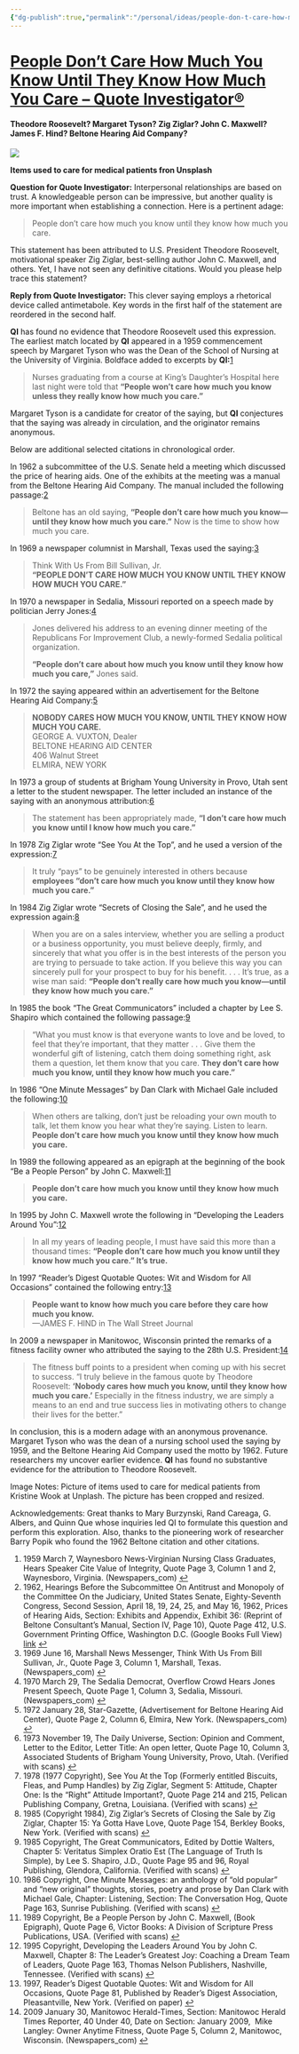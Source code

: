 ```yaml
---
{"dg-publish":true,"permalink":"/personal/ideas/people-don-t-care-how-much-you-know-until-they-know-how-much-you-care/","tags":["mantra","Paula"],"created":"2024-12-20 9:12:42 am","updated":"2024-12-20 9:12:50 am"}
---
```


# [People Don’t Care How Much You Know Until They Know How Much You Care – Quote Investigator®](https://quoteinvestigator.com/2024/07/04/know-care/)

#### **Theodore Roosevelt? Margaret Tyson? Zig Ziglar? John C. Maxwell? James F. Hind? Beltone Hearing Aid Company?**

[![](https://quoteinvestigator.com/wp-content/uploads/2024/07/medequip07-1024x773.jpg)](https://quoteinvestigator.com/wp-content/uploads/2024/07/medequip07.jpg)

**Items used to care for medical patients fron Unsplash**

**Question for Quote Investigator:** Interpersonal relationships are based on trust. A knowledgeable person can be impressive, but another quality is more important when establishing a connection. Here is a pertinent adage:

> People don’t care how much you know until they know how much you care.

This statement has been attributed to U.S. President Theodore Roosevelt, motivational speaker Zig Ziglar, best-selling author John C. Maxwell, and others. Yet, I have not seen any definitive citations. Would you please help trace this statement?

**Reply from Quote Investigator:** This clever saying employs a rhetorical device called antimetabole. Key words in the first half of the statement are reordered in the second half.

**QI** has found no evidence that Theodore Roosevelt used this expression. The earliest match located by **QI** appeared in a 1959 commencement speech by Margaret Tyson who was the Dean of the School of Nursing at the University of Virginia. Boldface added to excerpts by **QI:**[1](https://quoteinvestigator.com/2024/07/04/know-care/#340847a3-8229-4712-8f05-b3d7835df66a)

> Nurses graduating from a course at King’s Daughter’s Hospital here last night were told that **“People won’t care how much you know unless they really know how much you care.”**

Margaret Tyson is a candidate for creator of the saying, but **QI** conjectures that the saying was already in circulation, and the originator remains anonymous.

Below are additional selected citations in chronological order.

In 1962 a subcommittee of the U.S. Senate held a meeting which discussed the price of hearing aids. One of the exhibits at the meeting was a manual from the Beltone Hearing Aid Company. The manual included the following passage:[2](https://quoteinvestigator.com/2024/07/04/know-care/#34f580f7-8306-4d29-ad6b-49d2f01bb0a6)

> Beltone has an old saying, **“People don’t care how much you know—until they know how much you care.”** Now is the time to show how much you care.

In 1969 a newspaper columnist in Marshall, Texas used the saying:[3](https://quoteinvestigator.com/2024/07/04/know-care/#ef55a970-9b92-487d-8412-00cfb5102d15)

> Think With Us From Bill Sullivan, Jr.  
> **“PEOPLE DON’T CARE HOW MUCH YOU KNOW UNTIL THEY KNOW HOW MUCH YOU CARE.”**

In 1970 a newspaper in Sedalia, Missouri reported on a speech made by politician Jerry Jones:[4](https://quoteinvestigator.com/2024/07/04/know-care/#dc4d0cba-3753-4885-8954-c86149ead9b4)

> Jones delivered his address to an evening dinner meeting of the Republicans For Improvement Club, a newly-formed Sedalia political organization.
> 
> **“People don’t care about how much you know until they know how much you care,”** Jones said.

In 1972 the saying appeared within an advertisement for the Beltone Hearing Aid Company:[5](https://quoteinvestigator.com/2024/07/04/know-care/#9061cb3e-2d14-43d9-86d4-7d3f3002bedd)

> **NOBODY CARES HOW MUCH YOU KNOW, UNTIL THEY KNOW HOW MUCH YOU CARE.**  
> GEORGE A. VUXTON, Dealer  
> BELTONE HEARING AID CENTER  
> 406 Walnut Street  
> ELMIRA, NEW YORK

In 1973 a group of students at Brigham Young University in Provo, Utah sent a letter to the student newspaper. The letter included an instance of the saying with an anonymous attribution:[6](https://quoteinvestigator.com/2024/07/04/know-care/#b03cdf3c-566c-48f2-9a4a-2adde85794ad)

> The statement has been appropriately made, **“I don’t care how much you know until I know how much you care.”**

In 1978 Zig Ziglar wrote “See You At the Top”, and he used a version of the expression:[7](https://quoteinvestigator.com/2024/07/04/know-care/#4863bae6-5f49-47f7-a906-238bd5ddc0be)

> It truly “pays” to be genuinely interested in others because **employees “don’t care how much you know until they know how much you care.”**

In 1984 Zig Ziglar wrote “Secrets of Closing the Sale”, and he used the expression again:[8](https://quoteinvestigator.com/2024/07/04/know-care/#b84688e6-d554-4406-9fd5-2c51b558ba15)

> When you are on a sales interview, whether you are selling a product or a business opportunity, you must believe deeply, firmly, and sincerely that what you offer is in the best interests of the person you are trying to persuade to take action. If you believe this way you can sincerely pull for your prospect to buy for his benefit. . . . It’s true, as a wise man said: **“People don’t really care how much you know—until they know how much you care.”**

In 1985 the book “The Great Communicators” included a chapter by Lee S. Shapiro which contained the following passage:[9](https://quoteinvestigator.com/2024/07/04/know-care/#84e9b705-75f8-4a7b-bf7b-6d5a356a39cd)

> “What you must know is that everyone wants to love and be loved, to feel that they’re important, that they matter . . . Give them the wonderful gift of listening, catch them doing something right, ask them a question, let them know that you care. **They don’t care how much you know, until they know how much you care.”**

In 1986 “One Minute Messages” by Dan Clark with Michael Gale included the following:[10](https://quoteinvestigator.com/2024/07/04/know-care/#7b26a001-fdde-4d90-b664-9e038f758e6d)

> When others are talking, don’t just be reloading your own mouth to talk, let them know you hear what they’re saying. Listen to learn. **People don’t care how much you know until they know how much you care.**

In 1989 the following appeared as an epigraph at the beginning of the book “Be a People Person” by John C. Maxwell:[11](https://quoteinvestigator.com/2024/07/04/know-care/#4f74abc6-fb6f-4333-801c-24539780221d)

> **People don’t care how much you know until they know how much you care.**

In 1995 by John C. Maxwell wrote the following in “Developing the Leaders Around You”:[12](https://quoteinvestigator.com/2024/07/04/know-care/#e3ed4424-7537-4e76-8a30-2968d956ecc6)

> In all my years of leading people, I must have said this more than a thousand times: **“People don’t care how much you know until they know how much you care.” It’s true.**

In 1997 “Reader’s Digest Quotable Quotes: Wit and Wisdom for All Occasions” contained the following entry:[13](https://quoteinvestigator.com/2024/07/04/know-care/#989ba833-4bc2-486e-98f0-bb2575272cef)

> **People want to know how much you care before they care how much you know.**  
> —JAMES F. HIND in The Wall Street Journal

In 2009 a newspaper in Manitowoc, Wisconsin printed the remarks of a fitness facility owner who attributed the saying to the 28th U.S. President:[14](https://quoteinvestigator.com/2024/07/04/know-care/#f7778e07-7f59-4e52-a31a-8d207066d6a0)

> The fitness buff points to a president when coming up with his secret to success. “I truly believe in the famous quote by Theodore Roosevelt: **‘Nobody cares how much you know, until they know how much you care.’** Especially in the fitness industry, we are simply a means to an end and true success lies in motivating others to change their lives for the better.”

In conclusion, this is a modern adage with an anonymous provenance. Margaret Tyson who was the dean of a nursing school used the saying by 1959, and the Beltone Hearing Aid Company used the motto by 1962. Future researchers my uncover earlier evidence. **QI** has found no substantive evidence for the attribution to Theodore Roosevelt.

Image Notes: Picture of items used to care for medical patients from Kristine Wook at Unplash. The picture has been cropped and resized.

Acknowledgements: Great thanks to Mary Burzynski, Rand Careaga, G. Albers, and Quinn Que whose inquiries led QI to formulate this question and perform this exploration. Also, thanks to the pioneering work of researcher Barry Popik who found the 1962 Beltone citation and other citations.

1.  1959 March 7, Waynesboro News-Virginian Nursing Class Graduates, Hears Speaker Cite Value of Integrity, Quote Page 3, Column 1 and 2, Waynesboro, Virginia. (Newspapers\_com) [↩︎](https://quoteinvestigator.com/2024/07/04/know-care/#340847a3-8229-4712-8f05-b3d7835df66a-link)
2.  1962, Hearings Before the Subcommittee On Antitrust and Monopoly of the Committee On the Judiciary, United States Senate, Eighty-Seventh Congress, Second Session, April 18, 19, 24, 25, and May 16, 1962, Prices of Hearing Aids, Section: Exhibits and Appendix, Exhibit 36: (Reprint of Beltone Consultant’s Manual, Section IV, Page 10), Quote Page 412, U.S. Government Printing Office, Washington D.C. (Google Books Full View) [link](https://books.google.com/books?id=q0WVJ83GqnwC&q=%22until+they+know%22#v=snippet&) [↩︎](https://quoteinvestigator.com/2024/07/04/know-care/#34f580f7-8306-4d29-ad6b-49d2f01bb0a6-link)
3.  1969 June 16, Marshall News Messenger, Think With Us From Bill Sullivan, Jr., Quote Page 3, Column 1, Marshall, Texas. (Newspapers\_com) [↩︎](https://quoteinvestigator.com/2024/07/04/know-care/#ef55a970-9b92-487d-8412-00cfb5102d15-link)
4.  1970 March 29, The Sedalia Democrat, Overflow Crowd Hears Jones Present Speech, Quote Page 1, Column 3, Sedalia, Missouri. (Newspapers\_com) [↩︎](https://quoteinvestigator.com/2024/07/04/know-care/#dc4d0cba-3753-4885-8954-c86149ead9b4-link)
5.  1972 January 28, Star-Gazette, (Advertisement for Beltone Hearing Aid Center), Quote Page 2, Column 6, Elmira, New York. (Newspapers\_com) [↩︎](https://quoteinvestigator.com/2024/07/04/know-care/#9061cb3e-2d14-43d9-86d4-7d3f3002bedd-link)
6.  1973 November 19, The Daily Universe, Section: Opinion and Comment, Letter to the Editor, Letter Title: An open letter, Quote Page 10, Column 3, Associated Students of Brigham Young University, Provo, Utah. (Verified with scans) [↩︎](https://quoteinvestigator.com/2024/07/04/know-care/#b03cdf3c-566c-48f2-9a4a-2adde85794ad-link)
7.  1978 (1977 Copyright), See You At the Top (Formerly entitled Biscuits, Fleas, and Pump Handles) by Zig Ziglar, Segment 5: Attitude, Chapter One: Is the “Right” Attitude Important?, Quote Page 214 and 215, Pelican Publishing Company, Gretna, Louisiana. (Verified with scans) [↩︎](https://quoteinvestigator.com/2024/07/04/know-care/#4863bae6-5f49-47f7-a906-238bd5ddc0be-link)
8.  1985 (Copyright 1984), Zig Ziglar’s Secrets of Closing the Sale by Zig Ziglar, Chapter 15: Ya Gotta Have Love, Quote Page 154, Berkley Books, New York. (Verified with scans) [↩︎](https://quoteinvestigator.com/2024/07/04/know-care/#b84688e6-d554-4406-9fd5-2c51b558ba15-link)
9.  1985 Copyright, The Great Communicators, Edited by Dottie Walters, Chapter 5: Veritatus Simplex Oratio Est (The Language of Truth Is Simple), by Lee S. Shapiro, J.D., Quote Page 95 and 96, Royal Publishing, Glendora, California. (Verified with scans) [↩︎](https://quoteinvestigator.com/2024/07/04/know-care/#84e9b705-75f8-4a7b-bf7b-6d5a356a39cd-link)
10.  1986 Copyright, One Minute Messages: an anthology of “old popular” and “new original” thoughts, stories, poetry and prose by Dan Clark with Michael Gale, Chapter: Listening, Section: The Conversation Hog, Quote Page 163, Sunrise Publishing. (Verified with scans) [↩︎](https://quoteinvestigator.com/2024/07/04/know-care/#7b26a001-fdde-4d90-b664-9e038f758e6d-link)
11.  1989 Copyright, Be a People Person by John C. Maxwell, (Book Epigraph), Quote Page 6, Victor Books: A Division of Scripture Press Publications, USA. (Verified with scans) [↩︎](https://quoteinvestigator.com/2024/07/04/know-care/#4f74abc6-fb6f-4333-801c-24539780221d-link)
12.  1995 Copyright, Developing the Leaders Around You by John C. Maxwell, Chapter 8: The Leader’s Greatest Joy: Coaching a Dream Team of Leaders, Quote Page 163, Thomas Nelson Publishers, Nashville, Tennessee. (Verified with scans) [↩︎](https://quoteinvestigator.com/2024/07/04/know-care/#e3ed4424-7537-4e76-8a30-2968d956ecc6-link)
13.  1997, Reader’s Digest Quotable Quotes: Wit and Wisdom for All Occasions, Quote Page 81, Published by Reader’s Digest Association, Pleasantville, New York. (Verified on paper) [↩︎](https://quoteinvestigator.com/2024/07/04/know-care/#989ba833-4bc2-486e-98f0-bb2575272cef-link)
14.  2009 January 30, Manitowoc Herald-Times, Section: Manitowoc Herald Times Reporter, 40 Under 40, Date on Section: January 2009,  Mike Langley: Owner Anytime Fitness, Quote Page 5, Column 2, Manitowoc, Wisconsin. (Newspapers\_com) [↩︎](https://quoteinvestigator.com/2024/07/04/know-care/#f7778e07-7f59-4e52-a31a-8d207066d6a0-link)